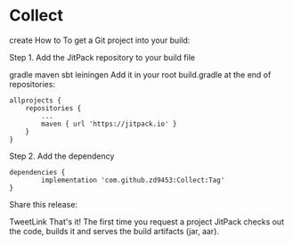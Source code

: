 # Collect
create
How to
To get a Git project into your build:

Step 1. Add the JitPack repository to your build file

gradle
maven
sbt
leiningen
Add it in your root build.gradle at the end of repositories:

	allprojects {
		repositories {
			...
			maven { url 'https://jitpack.io' }
		}
	}
Step 2. Add the dependency

	dependencies {
	        implementation 'com.github.zd9453:Collect:Tag'
	}
Share this release:

TweetLink
That's it! The first time you request a project JitPack checks out the code, builds it and serves the build artifacts (jar, aar).
